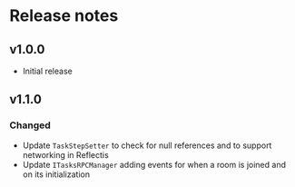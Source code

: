 # Release notes

## v1.0.0

- Initial release

## v1.1.0

### Changed
- Update `TaskStepSetter` to check for null references and to support networking in Reflectis
- Update `ITasksRPCManager` adding events for when a room is joined and on its initialization